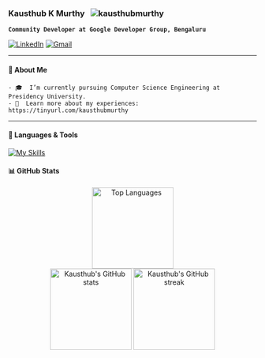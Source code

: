 <h3>Kausthub K Murthy  &nbsp;
  <img src="https://komarev.com/ghpvc/?username=kausthubmurthy&label=Profile%20views&color=0e75b6&style=flat" alt="kausthubmurthy" />
</h3>

**`Community Developer at Google Developer Group, Bengaluru`**

[![LinkedIn](https://skillicons.dev/icons?i=linkedin)](https://www.linkedin.com/in/kausthub-murthy)
[![Gmail](https://skillicons.dev/icons?i=gmail)](mailto:kausthub.murthy@gmail.com)



---

#### 🚀 About Me
```
- 🎓  I’m currently pursuing Computer Science Engineering at Presidency University.  
- 📄  Learn more about my experiences: https://tinyurl.com/kausthubmurthy
```

---

#### 🧰 Languages & Tools

[![My Skills](https://skillicons.dev/icons?i=c,cpp,cs,python,matlab,opencv,java,spring,bash,linux,html,css,javascript,php,nodejs,express,react,postman,git,github,docker,kubernetes,mysql,postgresql,mongodb,aws,gcp,figma,raspberrypi,arduino&perline=10)]()



#### 📊 GitHub Stats

<div align="center">
  <img src="https://github-readme-stats.vercel.app/api/top-langs/?username=kausthubmurthy&layout=compact&theme=github_dark" alt="Top Languages" height="165"/>
</div>
<div align="center">
  <img src="https://github-readme-stats.vercel.app/api?username=kausthubmurthy&show_icons=true&theme=github_dark" alt="Kausthub's GitHub stats" height="165"/>
  <img src="https://github-readme-streak-stats.herokuapp.com/?user=kausthubmurthy&theme=github_dark" alt="Kausthub's GitHub streak" height="165"/>
</div>



</div>
